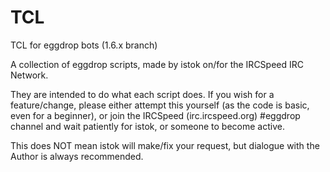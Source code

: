 # TCL
TCL for eggdrop bots (1.6.x branch)

A collection of eggdrop scripts, made by istok on/for the IRCSpeed IRC Network.

They are intended to do what each script does. If you wish for a feature/change, please either attempt this 
yourself (as the code is basic, even for a beginner), or join the IRCSpeed (irc.ircspeed.org) #eggdrop channel and wait patiently for istok, or someone to become active. 

This does NOT mean istok will make/fix your request, but dialogue with the Author is always recommended.
